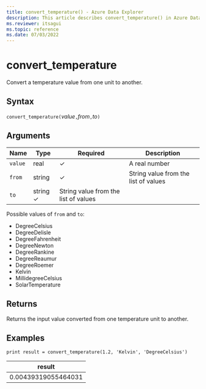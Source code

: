 ```yaml
---
title: convert_temperature() - Azure Data Explorer
description: This article describes convert_temperature() in Azure Data Explorer.
ms.reviewer: itsagui
ms.topic: reference
ms.date: 07/03/2022
---
```

# convert_temperature

Convert a temperature value from one unit to another.

## Syntax

`convert_temperature(`*value*`,`*from*`,`*to*`)`

## Arguments

| Name | Type | Required | Description |
|--|--|--|--|
| `value` | real | &check; | A real number |
| `from` | string | &check; | String value from the list of values |
| `to` | string  &check; |  String value from the list of values |

Possible values of `from` and `to`:

* DegreeCelsius
* DegreeDelisle
* DegreeFahrenheit
* DegreeNewton
* DegreeRankine
* DegreeReaumur
* DegreeRoemer
* Kelvin
* MillidegreeCelsius
* SolarTemperature

## Returns

 Returns the input value converted from one temperature unit to another.

## Examples

```kusto
print result = convert_temperature(1.2, 'Kelvin', 'DegreeCelsius')
```

|result|
|---|
|0.00439319055464031|

